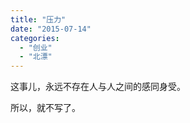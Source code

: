 ```yaml
---
title: "压力"
date: "2015-07-14"
categories: 
  - "创业"
  - "北漂"
---
```


这事儿，永远不存在人与人之间的感同身受。

所以，就不写了。

